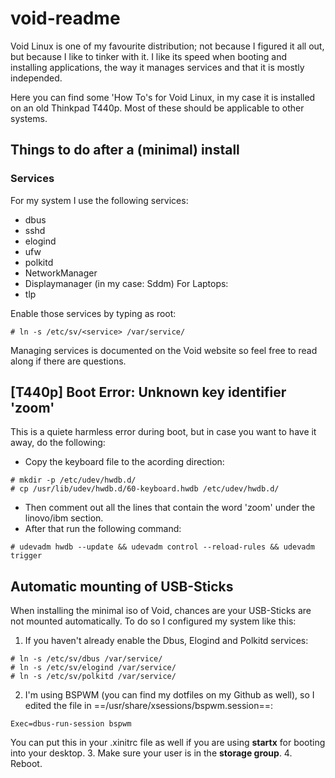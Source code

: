 # void-readme

Void Linux is one of my favourite distribution; not because I figured it all out, but because I like to tinker with it. I like its speed when booting and installing applications, the way it manages services and that it is mostly independed.

Here you can find some 'How To's for Void Linux, in my case it is installed on an old Thinkpad T440p. Most of these should be applicable to other systems.

## Things to do after a (minimal) install

### Services

For my system I use the following services:
- dbus
- sshd
- elogind
- ufw
- polkitd
- NetworkManager
- Displaymanager (in my case: Sddm)
For Laptops:
- tlp

Enable those services by typing as root:
~~~
# ln -s /etc/sv/<service> /var/service/
~~~
Managing services is documented on the Void website so feel free to read along if there are questions.

## [T440p] Boot Error: Unknown key identifier 'zoom'

This is a quiete harmless error during boot, but in case you want to have it away, do the following:
- Copy the keyboard file to the acording direction:
~~~
# mkdir -p /etc/udev/hwdb.d/
# cp /usr/lib/udev/hwdb.d/60-keyboard.hwdb /etc/udev/hwdb.d/
~~~
- Then comment out all the lines that contain the word 'zoom' under the linovo/ibm section.
- After that run the following command:
~~~
# udevadm hwdb --update && udevadm control --reload-rules && udevadm trigger
~~~

## Automatic mounting of USB-Sticks

When installing the minimal iso of Void, chances are your USB-Sticks are not mounted automatically. To do so I configured my system like this:
1. If you haven't already enable the Dbus, Elogind and Polkitd services:
~~~
# ln -s /etc/sv/dbus /var/service/
# ln -s /etc/sv/elogind /var/service/
# ln -s /etc/sv/polkitd /var/service/
~~~
2. I'm using BSPWM (you can find my dotfiles on my Github as well), so I edited the file in ==/usr/share/xsessions/bspwm.session==:
~~~
Exec=dbus-run-session bspwm
~~~
You can put this in your .xinitrc file as well if you are using __startx__ for booting into your desktop.
3. Make sure your user is in the __storage group__.
4. Reboot.
